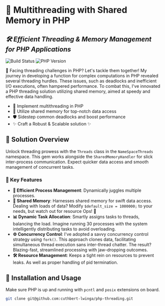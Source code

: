 # 🚀 Multithreading with Shared Memory in PHP
## _🛠️ Efficient Threading & Memory Management for PHP Applications_

![Build Status](https://img.shields.io/badge/build-passing-brightgreen) ![PHP Version](https://img.shields.io/badge/php-^8.4-blue) 

🤔 Facing threading challenges in PHP? Let's tackle them together! My journey in developing a function for complex computations in PHP revealed several threading hurdles. These issues, such as deadlocks and inefficient I/O executions, often hampered performance. To combat this, I've innovated a PHP threading solution utilizing shared memory, aimed at speedy and effective data handling.

- 🧵 Implement multithreading in PHP
- 💾 Utilize shared memory for top-notch data access
- 🛡️ Sidestep common deadlocks and boost performance
- ✨ Craft a Robust & Scalable solution ✨

## 📖 Solution Overview

Unlock threading prowess with the `Threads` class in the `NameSpaceThreads` namespace. This gem works alongside the `SharedMemoryHandler` for slick inter-process communication. Expect quicker data access and smooth management of concurrent tasks. 

### 🌟 Key Features

- **🔄 Efficient Process Management**: Dynamically juggles multiple processes.
- **💽 Shared Memory**: Harnesses shared memory for swift data access. Dealing with loads of data? Modify `$default_size = 1000000;` to your needs, but watch out for resource Ops! 🚨
- **📊 Dynamic Task Allocation**: Smartly assigns tasks to threads, balancing the load. Imagine running 30 processes with the system intelligently distributing tasks to avoid overloading.
- **⚙️ Concurrency Control**: I've adopted a savvy concurrency control strategy using `fork()`. This approach clones data, facilitating simultaneous thread execution sans inter-thread chatter. The result? Blazing-fast, streamlined processing with jaw-dropping outcomes.
- **🛠️ Resource Management**: Keeps a tight rein on resources to prevent leaks. As well as proper handling of pid termination.

## 📲 Installation and Usage

Make sure PHP is up and running with `pcntl` and `posix` extensions on board.

```sh
git clone git@github.com:cuthbert-lwinga/php-threading.git

